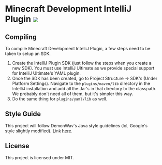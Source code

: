 Minecraft Development IntelliJ Plugin <a href="https://ci.demonwav.com/viewType.html?buildTypeId=MinecraftDevIntelliJPlugin_Build"><img src="https://ci.demonwav.com/app/rest/builds/buildType(id:MinecraftDevIntelliJPlugin_Build)/statusIcon"/></a>
=====================================================================================================================================================================================================================================================

Compiling
---------

To compile Minecraft Development IntelliJ Plugin, a few steps need to be taken to setup an SDK.

1. Create the IntelliJ Plugin SDK (just follow the steps when you create a new SDK). You must use IntelliJ Ultimate as
we provide special support for IntelliJ Ultimate's YAML plugin.
2. Once the SDK has been created, go to Project Structure -> SDK's (Under Platform Settings). Navigate to the
`plugins/maven/lib` directory in the IntelliJ installation and add all the Jar's in that directory to the classpath.
We probably don't need all of them, but it's simpler this way.
3. Do the same thing for `plugins/yaml/lib` as well.

Style Guide
-----------

This project will follow DemonWav's Java style guidelines (lol, Google's style slightly modified). Link
[here](http://www.demonwav.com/style).

License
-------

This project is licensed under MIT.
